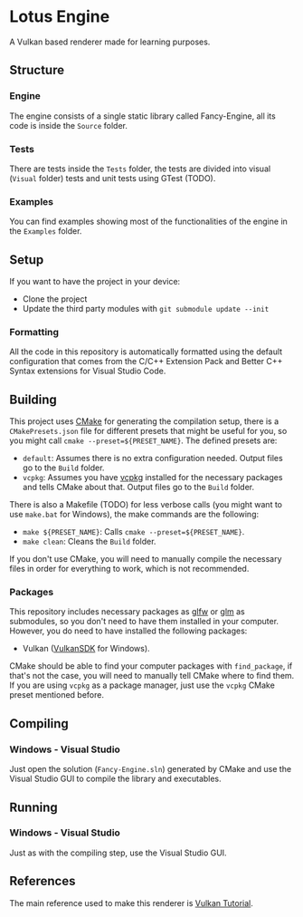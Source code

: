 # Lotus Engine

A Vulkan based renderer made for learning purposes.


## Structure

### Engine

The engine consists of a single static library called Fancy-Engine, all its code is inside the ```Source``` folder. 

### Tests

There are tests inside the ```Tests``` folder, the tests are divided into visual (```Visual``` folder) tests and unit tests using GTest (TODO).

### Examples

You can find examples showing most of the functionalities of the engine in the ```Examples``` folder.


## Setup

If you want to have the project in your device:

- Clone the project
- Update the third party modules with ```git submodule update --init```

### Formatting

All the code in this repository is automatically formatted using the default configuration that comes from the C/C++ Extension Pack and Better C++ Syntax extensions for Visual Studio Code.


## Building

This project uses [CMake](https://cmake.org/) for generating the compilation setup, there is a ```CMakePresets.json``` file for different presets that might be useful for you, so you might call ```cmake --preset=${PRESET_NAME}```. The defined presets are:

- ```default```: Assumes there is no extra configuration needed. Output files go to the ```Build``` folder.
- ```vcpkg```: Assumes you have [vcpkg](https://github.com/microsoft/vcpkg) installed for the necessary packages and tells CMake about that. Output files go to the ```Build``` folder.

There is also a Makefile (TODO) for less verbose calls (you might want to use ```make.bat``` for Windows), the make commands are the following:

- ```make ${PRESET_NAME}```: Calls ```cmake --preset=${PRESET_NAME}```.
- ```make clean```: Cleans the ```Build``` folder.

If you don't use CMake, you will need to manually compile the necessary files in order for everything to work, which is not recommended. 

### Packages

This repository includes necessary packages as [glfw](https://github.com/glfw/glfw) or [glm](https://github.com/g-truc/glm) as submodules, so you don't need to have them installed in your computer. However, you do need to have installed the following packages:

- Vulkan ([VulkanSDK](https://vulkan.lunarg.com/) for Windows).

CMake should be able to find your computer packages with ```find_package```, if that's not the case, you will need to manually tell CMake where to find them. If you are using ```vcpkg``` as a package manager, just use the ```vcpkg``` CMake preset mentioned before.


## Compiling

### Windows - Visual Studio

Just open the solution (```Fancy-Engine.sln```) generated by CMake and use the Visual Studio GUI to compile the library and executables.


## Running

### Windows - Visual Studio

Just as with the compiling step, use the Visual Studio GUI.


## References

The main reference used to make this renderer is [Vulkan Tutorial](https://vulkan-tutorial.com/).
